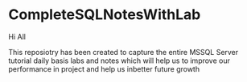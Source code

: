 # CompleteSQLNotesWithLab

Hi All

This reposiotry has been created to capture the entire MSSQL Server tutorial daily basis labs and notes which will help us to improve our performance in project and help us inbetter future growth
